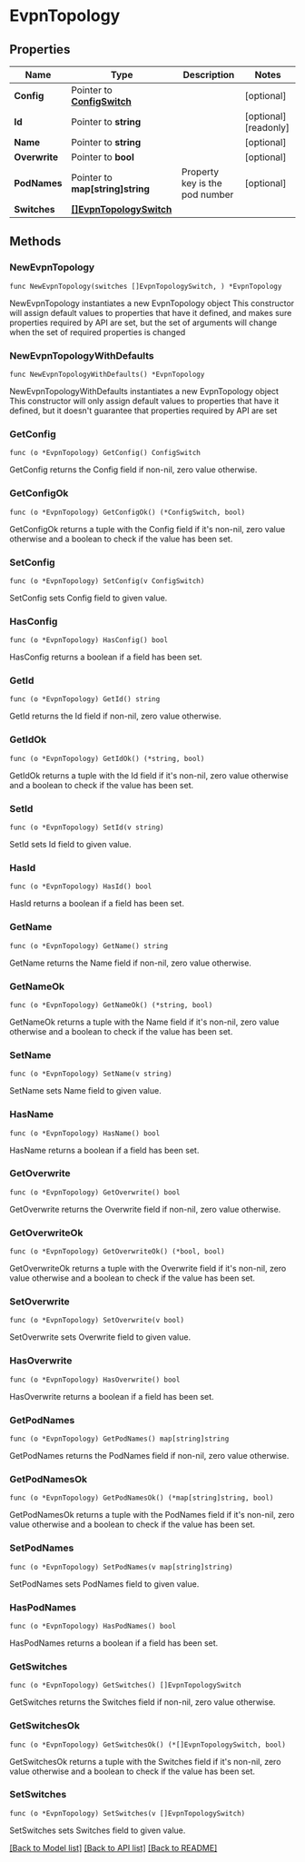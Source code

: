 # EvpnTopology

## Properties

Name | Type | Description | Notes
------------ | ------------- | ------------- | -------------
**Config** | Pointer to [**ConfigSwitch**](ConfigSwitch.md) |  | [optional] 
**Id** | Pointer to **string** |  | [optional] [readonly] 
**Name** | Pointer to **string** |  | [optional] 
**Overwrite** | Pointer to **bool** |  | [optional] 
**PodNames** | Pointer to **map[string]string** | Property key is the pod number | [optional] 
**Switches** | [**[]EvpnTopologySwitch**](EvpnTopologySwitch.md) |  | 

## Methods

### NewEvpnTopology

`func NewEvpnTopology(switches []EvpnTopologySwitch, ) *EvpnTopology`

NewEvpnTopology instantiates a new EvpnTopology object
This constructor will assign default values to properties that have it defined,
and makes sure properties required by API are set, but the set of arguments
will change when the set of required properties is changed

### NewEvpnTopologyWithDefaults

`func NewEvpnTopologyWithDefaults() *EvpnTopology`

NewEvpnTopologyWithDefaults instantiates a new EvpnTopology object
This constructor will only assign default values to properties that have it defined,
but it doesn't guarantee that properties required by API are set

### GetConfig

`func (o *EvpnTopology) GetConfig() ConfigSwitch`

GetConfig returns the Config field if non-nil, zero value otherwise.

### GetConfigOk

`func (o *EvpnTopology) GetConfigOk() (*ConfigSwitch, bool)`

GetConfigOk returns a tuple with the Config field if it's non-nil, zero value otherwise
and a boolean to check if the value has been set.

### SetConfig

`func (o *EvpnTopology) SetConfig(v ConfigSwitch)`

SetConfig sets Config field to given value.

### HasConfig

`func (o *EvpnTopology) HasConfig() bool`

HasConfig returns a boolean if a field has been set.

### GetId

`func (o *EvpnTopology) GetId() string`

GetId returns the Id field if non-nil, zero value otherwise.

### GetIdOk

`func (o *EvpnTopology) GetIdOk() (*string, bool)`

GetIdOk returns a tuple with the Id field if it's non-nil, zero value otherwise
and a boolean to check if the value has been set.

### SetId

`func (o *EvpnTopology) SetId(v string)`

SetId sets Id field to given value.

### HasId

`func (o *EvpnTopology) HasId() bool`

HasId returns a boolean if a field has been set.

### GetName

`func (o *EvpnTopology) GetName() string`

GetName returns the Name field if non-nil, zero value otherwise.

### GetNameOk

`func (o *EvpnTopology) GetNameOk() (*string, bool)`

GetNameOk returns a tuple with the Name field if it's non-nil, zero value otherwise
and a boolean to check if the value has been set.

### SetName

`func (o *EvpnTopology) SetName(v string)`

SetName sets Name field to given value.

### HasName

`func (o *EvpnTopology) HasName() bool`

HasName returns a boolean if a field has been set.

### GetOverwrite

`func (o *EvpnTopology) GetOverwrite() bool`

GetOverwrite returns the Overwrite field if non-nil, zero value otherwise.

### GetOverwriteOk

`func (o *EvpnTopology) GetOverwriteOk() (*bool, bool)`

GetOverwriteOk returns a tuple with the Overwrite field if it's non-nil, zero value otherwise
and a boolean to check if the value has been set.

### SetOverwrite

`func (o *EvpnTopology) SetOverwrite(v bool)`

SetOverwrite sets Overwrite field to given value.

### HasOverwrite

`func (o *EvpnTopology) HasOverwrite() bool`

HasOverwrite returns a boolean if a field has been set.

### GetPodNames

`func (o *EvpnTopology) GetPodNames() map[string]string`

GetPodNames returns the PodNames field if non-nil, zero value otherwise.

### GetPodNamesOk

`func (o *EvpnTopology) GetPodNamesOk() (*map[string]string, bool)`

GetPodNamesOk returns a tuple with the PodNames field if it's non-nil, zero value otherwise
and a boolean to check if the value has been set.

### SetPodNames

`func (o *EvpnTopology) SetPodNames(v map[string]string)`

SetPodNames sets PodNames field to given value.

### HasPodNames

`func (o *EvpnTopology) HasPodNames() bool`

HasPodNames returns a boolean if a field has been set.

### GetSwitches

`func (o *EvpnTopology) GetSwitches() []EvpnTopologySwitch`

GetSwitches returns the Switches field if non-nil, zero value otherwise.

### GetSwitchesOk

`func (o *EvpnTopology) GetSwitchesOk() (*[]EvpnTopologySwitch, bool)`

GetSwitchesOk returns a tuple with the Switches field if it's non-nil, zero value otherwise
and a boolean to check if the value has been set.

### SetSwitches

`func (o *EvpnTopology) SetSwitches(v []EvpnTopologySwitch)`

SetSwitches sets Switches field to given value.



[[Back to Model list]](../README.md#documentation-for-models) [[Back to API list]](../README.md#documentation-for-api-endpoints) [[Back to README]](../README.md)


